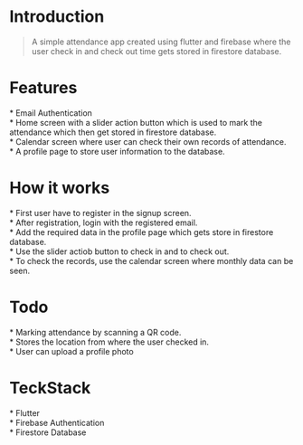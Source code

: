 <H1>Introduction</H1>


> A simple attendance app created using flutter and firebase where the user check in and check out time gets stored in firestore database.<br>



<H1>Features</H1>
 * Email Authentication <br>
 * Home screen with a slider action button which is used to mark the attendance which then get stored in firestore database. <br>
 * Calendar screen where user can check their own records of attendance. <br>
 * A profile page to store user information to the database. <br>




<H1>How it works</H1>
* First user have to register in the signup screen. <br>
* After registration, login with the registered email. <br>
* Add the required data in the profile page which gets store in firestore database.<br>
* Use the slider actiob  button to check in and to check out.<br>
* To check the records, use the calendar screen where monthly data can be seen.<br>



<H1>Todo</H1>
* Marking attendance by scanning a QR code.<br>
* Stores the location from where the user checked in.<br>
* User can upload a profile photo<br>


<H1>TeckStack</H1>
* Flutter<br>
* Firebase Authentication<br>
* Firestore Database<br>
